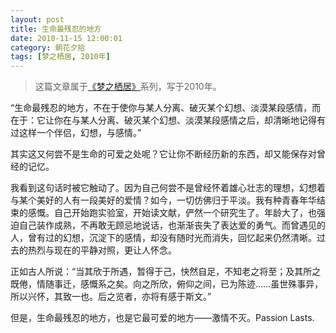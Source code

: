 ```yaml
---
layout: post
title: 生命最残忍的地方
date: 2010-11-15 12:00:01
category: 朝花夕拾
tags: [梦之栖居, 2010年]
---
```


> 这篇文章属于[《梦之栖居》](/posts/where-the-dreams-reside/)系列，写于2010年。
	
<!--more-->

“生命最残忍的地方，不在于使你与某人分离、破灭某个幻想、淡漠某段感情，而在于：它让你在与某人分离、破灭某个幻想、淡漠某段感情之后，却清晰地记得有过这样一个伴侣，幻想，与感情。”                                                                                                             

其实这又何尝不是生命的可爱之处呢？它让你不断经历新的东西，却又能保存对曾经的记忆。

我看到这句话时被它触动了。因为自己何尝不是曾经怀着雄心壮志的理想，幻想着与某个美好的人有一段美好的爱情？如今，一切仿佛归于平淡。我有种青春年华结束的感慨。自己开始跑实验室，开始读文献，俨然一个研究生了。年龄大了，也强迫自己装作成熟，不再敢无顾忌地说话，也渐渐丧失了表达爱的勇气。而曾遇见的人，曾有过的幻想，沉淀下的感情，却没有随时光而消失，回忆起来仍然清晰。过去的热烈与现在的平静对照，更让人怀念。

正如古人所说：“当其欣于所遇，暂得于己，快然自足，不知老之将至；及其所之既倦，情随事迁，感慨系之矣。向之所欣，俯仰之间，已为陈迹……虽世殊事异，所以兴怀，其致一也。后之览者，亦将有感于斯文。”

但是，生命最残忍的地方，也是它最可爱的地方——激情不灭。Passion Lasts.